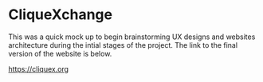 # CliqueXchange 

This was a quick mock up to begin brainstorming UX designs and websites architecture during the intial stages of the project. The link to the final version of the website is below. 


https://cliquex.org 

